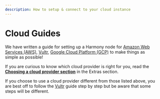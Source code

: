 ```yaml
---
description: How to setup & connect to your cloud instance
---
```


# Cloud Guides

We have written a guide for setting up a Harmony node for [Amazon Web Services \(AWS\),](https://github.com/harmony-one/docs-home/tree/4edcc27437546acee5c404e95c2c77e099b036ae/validators/first-time-setup/cloud-guides/aws.md) [Vultr](https://docs.harmony.one/validators/validator/first-time-setup/cloud-setup/vultr), [Google Cloud Platform \(GCP\)](https://docs.harmony.one/validators/validator/first-time-setup/cloud-setup/google-cloud) to make things as simple as possible!

If you are curious to know which cloud provider is right for you, read the [**Choosing a cloud provider section**](https://docs.harmony.one/validators/extras/choosing-a-cloud-provider) in the Extras section.

If you choose to use a cloud provider different from those listed above, you are best off to follow the [Vultr](https://docs.harmony.one/validators/validator/first-time-setup/cloud-setup/vultr) guide step by step but be aware that some steps will be different.

